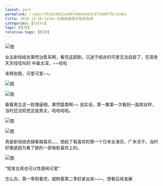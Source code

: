 ```yaml
---
layout: post
permalink: /:year/7d1d149d1a294fe6b4ee53c4f3a80f7b/index
title: 2016-12-28-talks-日剧逃避虽可耻但有用
categories: [talks]
tags: [影视]
relative-tags: [影视]
---
```


![图](https://gitee.com/linxingyang/at-2020-10-02-image/raw/master/image/T-talks/image/2016/2016-12-28/01.jpg)


女主新恒结衣果然治愈系啊，看完这部剧，沉迷于结衣的可爱无法自拔了，在宿舍天天哇哇叫的
中毒太深，~~哈哈

来两张图，可爱可爱~~。

![图](https://gitee.com/linxingyang/at-2020-10-02-image/raw/master/image/T-talks/image/2016/2016-12-28/02.png)

![图](https://gitee.com/linxingyang/at-2020-10-02-image/raw/master/image/T-talks/image/2016/2016-12-28/01.png)



看看男主这一脸懵逼相，果然猿类啊~~ 说实话，第一集第一次看到一副屌丝样，
当时还没知觉这是男主，哈哈哈哈。

![图](https://gitee.com/linxingyang/at-2020-10-02-image/raw/master/image/T-talks/image/2016/2016-12-28/03.png)

![图](https://gitee.com/linxingyang/at-2020-10-02-image/raw/master/image/T-talks/image/2016/2016-12-28/04.png)



真是新恒结衣越看越喜欢，，，想起了我喜欢的第一个日本女演员，广末凉子，当时
好像是因为看了她的一部电影喜欢上的。

![图](https://gitee.com/linxingyang/at-2020-10-02-image/raw/master/image/T-talks/image/2016/2016-12-28/gmlz.jpg)


"短发女孩也可以性感和可爱"


怎么办，第一季刚看完，就盼着第二季赶紧出来~~~，想看后续发展